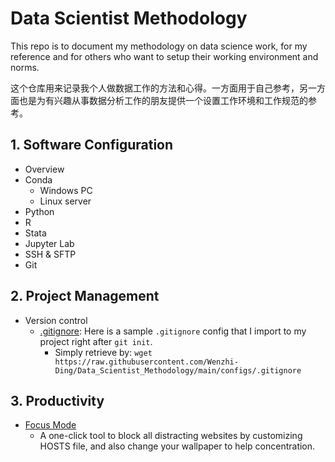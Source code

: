 # Data Scientist Methodology
This repo is to document my methodology on data science work, for my reference and for others who want to setup their working environment and norms.

这个仓库用来记录我个人做数据工作的方法和心得。一方面用于自己参考，另一方面也是为有兴趣从事数据分析工作的朋友提供一个设置工作环境和工作规范的参考。

## 1. Software Configuration

- Overview
- Conda
  - Windows PC
  - Linux server
- Python
- R
- Stata
- Jupyter Lab
- SSH & SFTP
- Git

## 2. Project Management

- Version control
  - [.gitignore](./configs/.gitignore): Here is a sample `.gitignore` config that I import to my project right after `git init`.
    - Simply retrieve by: `wget https://raw.githubusercontent.com/Wenzhi-Ding/Data_Scientist_Methodology/main/configs/.gitignore`

## 3. Productivity

- [Focus Mode](./tools/FocusMode)
  - A one-click tool to block all distracting websites by customizing HOSTS file, and also change your wallpaper to help concentration.